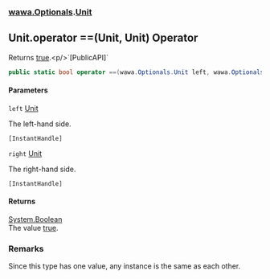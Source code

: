 ### [wawa.Optionals](wawa.Optionals.md 'wawa.Optionals').[Unit](Unit.md 'wawa.Optionals.Unit')

## Unit.operator ==(Unit, Unit) Operator

Returns [true](https://docs.microsoft.com/en-us/dotnet/csharp/language-reference/builtin-types/bool 'https://docs.microsoft.com/en-us/dotnet/csharp/language-reference/builtin-types/bool').<p/>`[PublicAPI]`

```csharp
public static bool operator ==(wawa.Optionals.Unit left, wawa.Optionals.Unit right);
```
#### Parameters

<a name='wawa.Optionals.Unit.op_Equality(wawa.Optionals.Unit,wawa.Optionals.Unit).left'></a>

`left` [Unit](Unit.md 'wawa.Optionals.Unit')

The left-hand side.<p/>`[InstantHandle]`

<a name='wawa.Optionals.Unit.op_Equality(wawa.Optionals.Unit,wawa.Optionals.Unit).right'></a>

`right` [Unit](Unit.md 'wawa.Optionals.Unit')

The right-hand side.<p/>`[InstantHandle]`

#### Returns
[System.Boolean](https://docs.microsoft.com/en-us/dotnet/api/System.Boolean 'System.Boolean')  
The value [true](https://docs.microsoft.com/en-us/dotnet/csharp/language-reference/builtin-types/bool 'https://docs.microsoft.com/en-us/dotnet/csharp/language-reference/builtin-types/bool').

### Remarks
  
Since this type has one value, any instance is the same as each other.